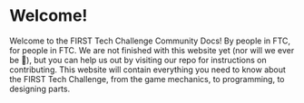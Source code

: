 # Welcome!

Welcome to the FIRST Tech Challenge Community Docs! By people in FTC, for people in FTC. We are not finished with this website yet (nor will we ever be 🙂), but you can help us out by visiting our repo for instructions on contributing. This website will contain everything you need to know about the FIRST Tech Challenge, from the game mechanics, to programming, to designing parts.